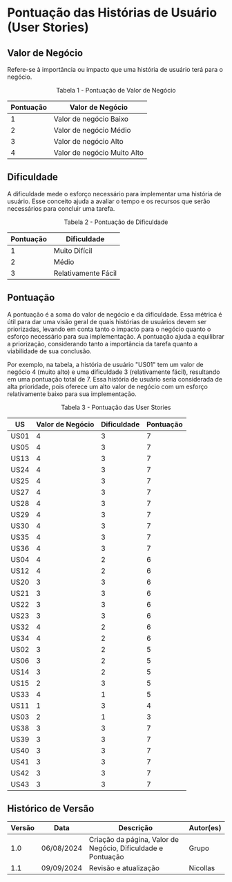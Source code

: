 # Pontuação das Histórias de Usuário (User Stories)


## Valor de Negócio

Refere-se à importância ou impacto que uma história de usuário terá para o negócio.

<center>

Tabela 1 - Pontuação de Valor de Negócio


| Pontuação |             Valor de Negócio              |
|--|--                         |
|1 |Valor de negócio Baixo     |
|2 |Valor de negócio Médio     |
|3 |Valor de negócio Alto      |
|4 |Valor de negócio Muito Alto|

</center>


## Dificuldade

A dificuldade mede o esforço necessário para implementar uma história de usuário. Esse conceito ajuda a avaliar o tempo e os recursos que serão necessários para concluir uma tarefa.

<center>

Tabela 2 - Pontuação de Dificuldade

| Pontuação  |           Dificuldade         |
|--|--                  |
|1 |Muito Difícil       |
|2 |Médio               |
|3 |Relativamente Fácil |

</center>


## Pontuação

A pontuação é a soma do valor de negócio e da dificuldade. Essa métrica é útil para dar uma visão geral de quais histórias de usuários devem ser priorizadas, levando em conta tanto o impacto para o negócio quanto o esforço necessário para sua implementação. A pontuação ajuda a equilibrar a priorização, considerando tanto a importância da tarefa quanto a viabilidade de sua conclusão.

Por exemplo, na tabela, a história de usuário "US01" tem um valor de negócio 4 (muito alto) e uma dificuldade 3 (relativamente fácil), resultando em uma pontuação total de 7. Essa história de usuário seria considerada de alta prioridade, pois oferece um alto valor de negócio com um esforço relativamente baixo para sua implementação.

<center>

Tabela 3 - Pontuação das User Stories


|  US   | Valor de Negócio | Dificuldade | Pontuação |
|-    |-                 |-            |-          |
|US01 | 4                | 3           | 7         |
|US05 | 4                | 3           | 7         |
|US13 | 4                | 3           | 7         |
|US24 | 4                | 3           | 7         |
|US25 | 4                | 3           | 7         |
|US27 | 4                | 3           | 7         |
|US28 | 4                | 3           | 7         |
|US29 | 4                | 3           | 7         |
|US30 | 4                | 3           | 7         |
|US35 | 4                | 3           | 7         |
|US36 | 4                | 3           | 7         |
|US04 | 4                | 2           | 6         |
|US12 | 4                | 2           | 6         |
|US20 | 3                | 3           | 6         |
|US21 | 3                | 3           | 6         |
|US22 | 3                | 3           | 6         |
|US23 | 3                | 3           | 6         |
|US32 | 4                | 2           | 6         |
|US34 | 4                | 2           | 6         |
|US02 | 3                | 2           | 5         |
|US06 | 3                | 2           | 5         |
|US14 | 3                | 2           | 5         |
|US15 | 2                | 3           | 5         |
|US33 | 4                | 1           | 5         |
|US11 | 1                | 3           | 4         |
|US03 | 2                | 1           | 3         |
|US38 | 3                | 3           | 7         |
|US39 | 3                | 3           | 7         |
|US40 | 3                | 3           | 7         |
|US41 | 3                | 3           | 7        |
|US42 | 3                | 3           | 7        |
|US43 | 3                | 3           | 7        |

</center>

## Histórico de Versão

| Versão | Data       | Descrição                                                         | Autor(es)       |
|--------|------------|-------------------------------------------------------------------|-----------------|
| 1.0    | 06/08/2024 | Criação da página, Valor de Negócio, Dificuldade e Pontuação |Grupo   |
| 1.1    | 09/09/2024 | Revisão e atualização |Nicollas   |
